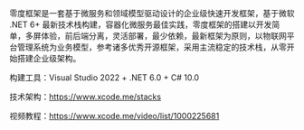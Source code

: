 零度框架是一套基于微服务和领域模型驱动设计的企业级快速开发框架，基于微软 .NET 6+ 最新技术栈构建，容器化微服务最佳实践，零度框架的搭建以开发简单，多屏体验，前后端分离，灵活部署，最少依赖，最新框架为原则，以物联网平台管理系统为业务模型，参考诸多优秀开源框架，采用主流稳定的技术栈，从零开始搭建企业级架构。

构建工具：Visual Studio 2022 + .NET 6.0 + C# 10.0

技术架构：https://www.xcode.me/stacks
 
视频教程：https://www.xcode.me/video/list/1000225681
